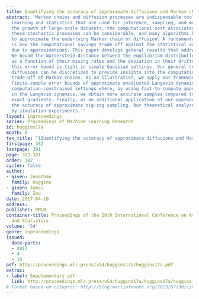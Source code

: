 ```yaml
---
title: Quantifying the accuracy of approximate diffusions and Markov chains
abstract: 'Markov chains and diffusion processes are indispensable tools in machine
  learning and statistics that are used for inference, sampling, and modeling. With
  the growth of large-scale datasets, the computational cost associated with simulating
  these stochastic processes can be considerable, and many algorithms have been proposed
  to approximate the underlying Markov chain or diffusion. A fundamental question
  is how the computational savings trade off against the statistical error incurred
  due to approximations. This paper develops general results that address this question.
  We bound the Wasserstein distance between the equilibrium distributions of two diffusions
  as a function of their mixing rates and the deviation in their drifts. We show that
  this error bound is tight in simple Gaussian settings. Our general result on continuous
  diffusions can be discretized to provide insights into the computational–statistical
  trade-off of Markov chains. As an illustration, we apply our framework to derive
  finite-sample error bounds of approximate unadjusted Langevin dynamics. We characterize
  computation-constrained settings where, by using fast-to-compute approximate gradients
  in the Langevin dynamics, we obtain more accurate samples compared to using the
  exact gradients. Finally, as an additional application of our approach, we quantify
  the accuracy of approximate zig-zag sampling. Our theoretical analyses are supported
  by simulation experiments. '
layout: inproceedings
series: Proceedings of Machine Learning Research
id: huggins17a
month: 0
tex_title: "{Quantifying the accuracy of approximate diffusions and Markov chains}"
firstpage: 382
lastpage: 391
page: 382-391
order: 382
cycles: false
author:
- given: Jonathan
  family: Huggins
- given: James
  family: Zou
date: 2017-04-10
address: 
publisher: PMLR
container-title: Proceedings of the 20th International Conference on Artificial Intelligence
  and Statistics
volume: '54'
genre: inproceedings
issued:
  date-parts:
  - 2017
  - 4
  - 10
pdf: http://proceedings.mlr.press/v54/huggins17a/huggins17a.pdf
extras:
- label: Supplementary pdf
  link: http://proceedings.mlr.press/v54/huggins17a/huggins17a/huggins17a-supp.pdf
# Format based on citeproc: http://blog.martinfenner.org/2013/07/30/citeproc-yaml-for-bibliographies/
---
```

